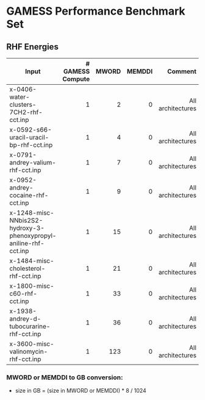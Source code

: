 # GAMESS Performance Benchmark Set

## RHF Energies

|Input|# GAMESS Compute|MWORD|MEMDDI|Comment|
|-----|----------------:|-----:|------:|-------:|
|x-0406-water-clusters-7CH2-rhf-cct.inp|1|2|0|All architectures|
|x-0592-s66-uracil-uracil-bp-rhf-cct.inp|1|4|0|All architectures|
|x-0791-andrey-valium-rhf-cct.inp|1|7|0|All architectures|
|x-0952-andrey-cocaine-rhf-cct.inp|1|9|0|All architectures|
|x-1248-misc-NNbis2S2-hydroxy-3-phenoxypropyl-aniline-rhf-cct.inp|1|15|0|All architectures|
|x-1484-misc-cholesterol-rhf-cct.inp|1|21|0|All architectures|
|x-1800-misc-c60-rhf-cct.inp|1|33|0|All architectures|
|x-1938-andrey-d-tubocurarine-rhf-cct.inp|1|36|0|All architectures|
|x-3600-misc-valinomycin-rhf-cct.inp|1|123|0|All architectures|

### MWORD or MEMDDI to GB conversion:

*  size in GB = (size in MWORD or MEMDDI) * 8 / 1024

